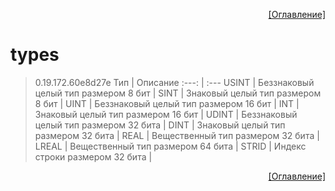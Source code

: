 <p align='right'><a href='index.html'>[Оглавление]</a></p>

# types
> 0.19.172.60e8d27e
Тип | Описание
:---: | :---
USINT | Беззнаковый целый тип размером 8 бит |
SINT | Знаковый целый тип размером 8 бит |
UINT | Беззнаковый целый тип размером 16 бит |
INT | Знаковый целый тип размером 16 бит |
UDINT | Беззнаковый целый тип размером 32 бита |
DINT | Знаковый целый тип размером 32 бита |
REAL | Вещественный тип размером 32 бита |
LREAL | Вещественный тип размером 64 бита |
STRID | Индекс строки размером 32 бита |

<p align='right'><a href='index.html'>[Оглавление]</a></p>


